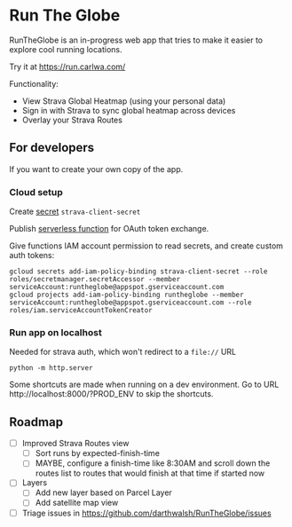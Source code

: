 # Run The Globe

RunTheGlobe is an in-progress web app that tries to make it easier to explore cool running locations.

Try it at https://run.carlwa.com/

Functionality:

* View Strava Global Heatmap (using your personal data)
* Sign in with Strava to sync global heatmap across devices
* Overlay your Strava Routes 

## For developers

If you want to create your own copy of the app.

### Cloud setup

Create [secret](https://dev.to/googlecloud/using-secrets-in-google-cloud-functions-5aem) `strava-client-secret` 

Publish [serverless function](functions/) for OAuth token exchange.

Give functions IAM account permission to read secrets, and create custom auth tokens:

    gcloud secrets add-iam-policy-binding strava-client-secret --role roles/secretmanager.secretAccessor --member serviceAccount:runtheglobe@appspot.gserviceaccount.com
    gcloud projects add-iam-policy-binding runtheglobe --member serviceAccount:runtheglobe@appspot.gserviceaccount.com --role roles/iam.serviceAccountTokenCreator

### Run app on localhost

Needed for strava auth, which won't redirect to a `file://` URL

    python -m http.server

Some shortcuts are made when running on a dev environment. Go to URL http://localhost:8000/?PROD_ENV to skip the shortcuts.

## Roadmap
- [ ] Improved Strava Routes view
	- [ ] Sort runs by expected-finish-time
	- [ ] MAYBE, configure a finish-time like 8:30AM and scroll down the routes list to routes that would finish at that time if started now
- [ ] Layers
	- [ ] Add new layer based on Parcel Layer
	- [ ] Add satellite map view
- [ ] Triage issues in https://github.com/darthwalsh/RunTheGlobe/issues